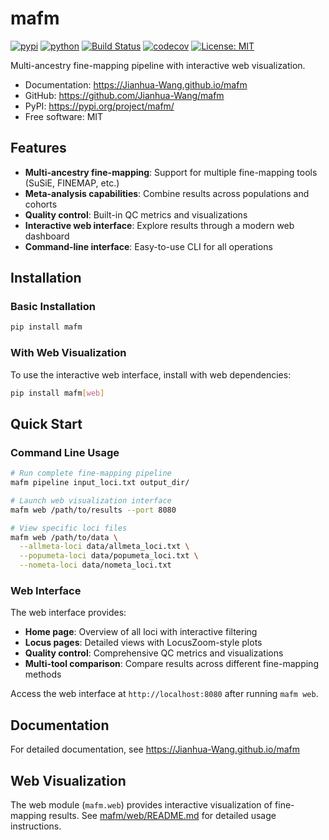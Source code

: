 # mafm


[![pypi](https://img.shields.io/pypi/v/mafm.svg)](https://pypi.org/project/mafm/)
[![python](https://img.shields.io/pypi/pyversions/mafm.svg)](https://pypi.org/project/mafm/)
[![Build Status](https://github.com/Jianhua-Wang/mafm/actions/workflows/dev.yml/badge.svg)](https://github.com/Jianhua-Wang/mafm/actions/workflows/dev.yml)
[![codecov](https://codecov.io/gh/Jianhua-Wang/mafm/branch/main/graphs/badge.svg)](https://codecov.io/github/Jianhua-Wang/mafm)
[![License: MIT](https://img.shields.io/badge/License-MIT-yellow.svg)](https://opensource.org/licenses/MIT)



Multi-ancestry fine-mapping pipeline with interactive web visualization.


* Documentation: <https://Jianhua-Wang.github.io/mafm>
* GitHub: <https://github.com/Jianhua-Wang/mafm>
* PyPI: <https://pypi.org/project/mafm/>
* Free software: MIT


## Features

- **Multi-ancestry fine-mapping**: Support for multiple fine-mapping tools (SuSiE, FINEMAP, etc.)
- **Meta-analysis capabilities**: Combine results across populations and cohorts
- **Quality control**: Built-in QC metrics and visualizations
- **Interactive web interface**: Explore results through a modern web dashboard
- **Command-line interface**: Easy-to-use CLI for all operations

## Installation

### Basic Installation
```bash
pip install mafm
```

### With Web Visualization
To use the interactive web interface, install with web dependencies:
```bash
pip install mafm[web]
```

## Quick Start

### Command Line Usage

```bash
# Run complete fine-mapping pipeline
mafm pipeline input_loci.txt output_dir/

# Launch web visualization interface
mafm web /path/to/results --port 8080

# View specific loci files
mafm web /path/to/data \
  --allmeta-loci data/allmeta_loci.txt \
  --popumeta-loci data/popumeta_loci.txt \
  --nometa-loci data/nometa_loci.txt
```

### Web Interface

The web interface provides:
- **Home page**: Overview of all loci with interactive filtering
- **Locus pages**: Detailed views with LocusZoom-style plots
- **Quality control**: Comprehensive QC metrics and visualizations
- **Multi-tool comparison**: Compare results across different fine-mapping methods

Access the web interface at `http://localhost:8080` after running `mafm web`.

## Documentation

For detailed documentation, see <https://Jianhua-Wang.github.io/mafm>

## Web Visualization

The web module (`mafm.web`) provides interactive visualization of fine-mapping results. See [mafm/web/README.md](mafm/web/README.md) for detailed usage instructions.
